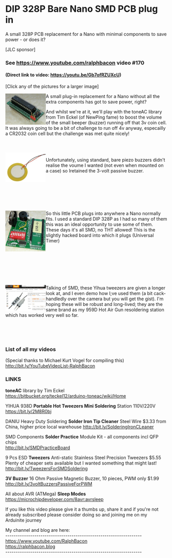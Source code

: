 # DIP 328P Bare Nano SMD PCB plug in
A small 328P PCB replacement for a Nano with minimal components to save power - or does it?

[JLC sponsor]

### See https://www.youtube.com/ralphbacon video #170
#### (Direct link to video: https://youtu.be/Gb7ofRZUXcU)

\[Click any of the pictures for a larger image]

<img src="/images/IMG_20191112_131812.jpg" align="left" width="25%">
A small plug-in replacement for a Nano without all the extra components has got to save power, right?  
  
<br>  
  
And whilst we're at it, we'll play with the toneAC library from Tim Eckel (of NewPing fame) to boost the volume of the small beeper (buzzer) running off that 3v coin cell. It was always going to be a bit of challenge to run off 4v anyway, especailly a CR2032 coin cell but the challenge was met quite nicely!  
<br><br>  
<img src="/images/baree piezo.JPG" align="left" width="25%" style="clear:both">  
<p>Unfortunately, using standard, bare piezo buzzers didn't realise the voume I wanted (not even when mounted on a case) so Iretained the 3-volt passive buzzer.  
</p>
<br><br><br><br><br><br>  
<img src="/images/IMG_20191112_131920.jpg" align="left" width="25%" style="clear:both">  
So this little PCB plugs into anywhere a Nano normally fits. I used a standard DIP 328P as I had so many of them this was an ideal opportunity to use some of them. These days it's all SMD, no THT allowed!  
This is the slightly hacked board into which it plugs (Universal Timer)  

<br><br><br><br><br><br>

<img src="/images/YIHUA 938D Portable Hot Tweezers.JPG" align="left" width="25%" style="clear:both">
Talking of SMD, these Yihua tweezers are given a longer look at, and I even demo how I;ve used them (a bit cack-handledly over the camera but you will get the gist). I'm hoping these will be robust and long-lived; they are the same brand as my 959D Hot Air Gun resoldering station which has worked very well so far.  

<br><br><br>  

### List of all my videos  
(Special thanks to Michael Kurt Vogel for compiling this)  
http://bit.ly/YouTubeVideoList-RalphBacon


### LINKS
**toneAC** library by Tim Eckel  
https://bitbucket.org/teckel12/arduino-toneac/wiki/Home  

YIHUA 938D **Portable Hot Tweezers Mini Soldering** Station 110V/220V     
https://bit.ly/2M8R0bj  

DANIU Heavy Duty Soldering **Solder Iron Tip Cleaner** Steel Wire $3.33 from China, higher price local warehouse
http://bit.ly/SolderingIronCLeaner

SMD Components **Solder Practice** Module Kit - all components incl QFP chips  
http://bit.ly/SMDPracticeBoard

9 Pcs ESD **Tweezers** Anti-static Stainless Steel Precision Tweezers  $5.55  
Plenty of cheaper sets available but I wanted something that might last!  
http://bit.ly/TweezersForSMDSoldering

**3V Buzzer** 16 Ohm Passive Magnetic Buzzer, 10 pieces, PWM only $1.99  
http://bit.ly/3voltBuzzersPassiveForPWM

All about AVR (ATMega) **Sleep Modes**  
https://microchipdeveloper.com/8avr:avrsleep

If you like this video please give it a thumbs up, share it and if you're not already subscribed please consider doing so and joining me on my Arduinite journey  

My channel and blog are here:  
\------------------------------------------------------------------  
https://www.youtube.com/RalphBacon  
https://ralphbacon.blog  
\------------------------------------------------------------------

